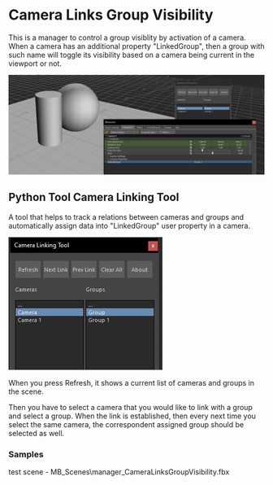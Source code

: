 # Camera Links Group Visibility

 This is a manager to control a group visiblity by activation of a camera.
When a camera has an additional property "LinkedGroup", then a group with such name will toggle its visibility based on a camera being current in the viewport or not.

![cameraLinkVisManager](cameraLinkVis_manager.jpg)

## Python Tool Camera Linking Tool

 A tool that helps to track a relations between cameras and groups and automatically assign data into "LinkedGroup" user property in a camera.

![cameraLinkVisTool](cameraLinkVis_tool.jpg)

When you press Refresh, it shows a current list of cameras and groups in the scene.

Then you have to select a camera that you would like to link with a group and select a group. When the link is established, then every next time you select the same camera, the correspondent assigned group should be selected as well.

### Samples

test scene - MB_Scenes\manager_CameraLinksGroupVisibility.fbx